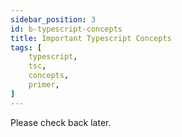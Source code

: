 ```yaml
---
sidebar_position: 3 
id: b-typescript-concepts
title: Important Typescript Concepts
tags: [
    typescript,
    tsc,
    concepts,
    primer,
]
---
```


Please check back later.